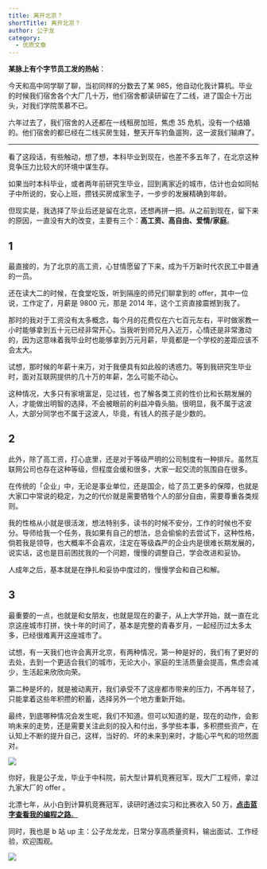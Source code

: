 ```yaml
---
title: 离开北京？
shortTitle: 离开北京？
author: 公子龙
category:
  - 优质文章
---
```


**某脉上有个字节员工发的热帖**：

今天和高中同学聊了聊，当初同样的分数去了某 985，他自动化我计算机。毕业的时候我们宿舍各个大厂几十万，他们宿舍都读研留在了二线，进了国企十万出头，对我们学院羡慕不已。

六年过去了，我们宿舍的人还都在一线租房加班，焦虑 35 危机，没有一个结婚的。他们宿舍的都已经在二线买房生娃，整天开车钓鱼遛狗，这一波我们输麻了。

* * *

看了这段话，有些触动，想了想，本科毕业到现在，也差不多五年了，在北京这种竞争压力比较大的环境中谋生存。

如果当时本科毕业，或者两年前研究生毕业，回到离家近的城市，估计也会如同帖子中所说的，安心上班，攒钱买房成家生子，一步步的发展精确到年龄。

但现实是，我选择了毕业后还是留在北京，还想再拼一把。从之前到现在，留下来的原因，一直没有大的改变，主要有三个：**高工资、高自由、爱情/家庭**。

1
-

最直接的，为了北京的高工资，心甘情愿留了下来，成为千万新时代农民工中普通的一员。

还在读大二的时候，在食堂吃饭，听到隔座的师兄们聊拿到的 offer，其中一位说，工作定了，月薪是 9800 元，那是 2014 年，这个工资直接震撼到我了。

那时的我对于工资没有太多概念，每个月的花费仅在六七百元左右，平时做家教一小时能够拿到五十元已经非常开心。当我听到师兄月入近万，心情还是非常激动的，因为这意味着我毕业时也能够拿到万元月薪，毕竟都是一个学校的差距应该不会太大。

试想，那时候的年薪十来万，对于我便具有如此般的诱惑力。等到我研究生毕业时，面对互联网提供的几十万的年薪，怎么可能不动心。

这种情况，大多只有家境富足，见过钱，也了解各类工资的性价比和长期发展的人，才能做出明智的选择，不会被眼前的利益冲昏头脑。很明显，我不属于这波人，大部分同学也不属于这波人，毕竟，有钱人的孩子是少数的。

2
-

此外，除了高工资，打心底里，还是对于等级严明的公司制度有一种排斥。虽然互联网公司也存在这种等级，但程度会缓和很多，大家一起交流的氛围自在很多。

在传统的「企业」中，无论是事业单位，还是国企，给了员工更多的保障，也就是大家口中常说的稳定，为之的代价就是需要牺牲个人的部分自由，需要尊重各类规则。

我的性格从小就是很活泼，想法特别多，读书的时候不安分，工作的时候也不安分。导师给我一个任务，我如果有自己的想法，总会偷偷的去尝试下，这种性格，倘若我是领导，也大概率不会喜欢，注定在等级森严的企业内是很难长期发展的，说实话，这也是目前困扰我的一个问题，慢慢的调整自己，学会改进和妥协。

人成年之后，基本就是在挣扎和妥协中度过的，慢慢学会和自己和解。

3
-

最重要的一点，也就是和女朋友，也就是现在的妻子，从上大学开始，就一直在北京这座城市打拼，快十年的时间了，基本是完整的青春岁月，一起经历过太多太多，已经很难离开这座城市了。

试想，有一天我们也许会离开北京，有两种情况，第一种是好的，我们有了更好的去处，去到一个更适合我们的城市，无论大小，家庭的生活质量会提高，焦虑会减少，生活起来欣欣向荣。

第二种是坏的，就是被动离开，我们承受不了这座都市带来的压力，不再年轻了，只能拿着这些年积攒的积蓄，选择另外一个地方重新开始。

最终，到底哪种情况会发生呢，我们不知道。但可以知道的是，现在的动作，会影响未来的走势，还是需要关注此刻的投入和付出，多学些本事，多积攒些资产，在认知上不断的提升自己，这样，当好的、坏的未来到来时，才能心平气和的坦然面对。

  

![](https://mmbiz.qpic.cn/mmbiz_jpg/icmWrEONNM8XatxbCxk8v6frsbtPJg9XAicBOPflHOdlPYtCcNFmPqnB4iafDDXYuria2Bcib0noeyUiayxgPXbI8Y7g/640?wx_fmt=jpeg)

你好，我是公子龙，毕业于中科院，前大型计算机竞赛冠军，现大厂工程师，拿过九家大厂的 offer 。

  

北漂七年，从小白到计算机竞赛冠军，读研时通过实习和比赛收入 50 万，[**点击蓝字查看我的编程之路**。](http://mp.weixin.qq.com/s?__biz=MzIzNTI3MTQxMg==&mid=2652539525&idx=1&sn=800a2b635fcc59813f9e7948b97fc636&chksm=f3078f1ec4700608579e837cdf4da7d30f41e24a68f8e14f585f662d673d0108218d92b751ec&scene=21#wechat_redirect)

  

同时，我也是 b 站 up 主：公子龙龙龙，日常分享高质量资料，输出面试、工作经验，欢迎围观。

  

![](https://mmbiz.qpic.cn/mmbiz_png/icmWrEONNM8XatxbCxk8v6frsbtPJg9XAEVdujF0Q5RsAL2v6rvNnGOcP32BAGyENsia2oTib89vlWK8Cg5IqJUZw/640?wx_fmt=png)